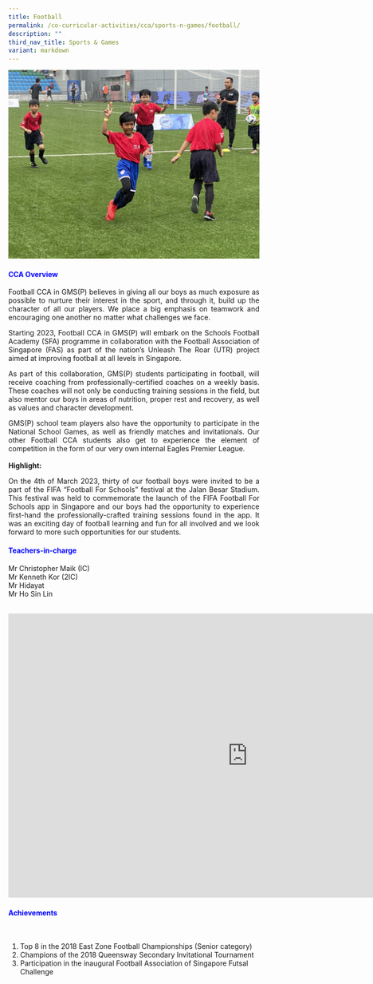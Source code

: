 ```yaml
---
title: Football
permalink: /co-curricular-activities/cca/sports-n-games/football/
description: ""
third_nav_title: Sports & Games
variant: markdown
---
```

![](/images/FB27-min.jpg)

<h4 style="color:blue;">CCA Overview</h4>

<p style="text-align: justify;">Football CCA in GMS(P) believes in giving all our boys as much exposure as possible to nurture their interest in the sport, and through it, build up the character of all our players. We place a big emphasis on teamwork and encouraging one another no matter what challenges we face.<br>

</p><p style="text-align: justify;">Starting 2023, Football CCA in GMS(P) will embark on the Schools Football Academy (SFA) programme in collaboration with the Football Association of Singapore (FAS) as part of the nation’s Unleash The Roar (UTR) project aimed at improving football at all levels in Singapore. <br>

</p><p style="text-align: justify;">As part of this collaboration, GMS(P) students participating in football, will receive coaching from professionally-certified coaches on a weekly basis. These coaches will not only be conducting training sessions in the field, but also mentor our boys in areas of nutrition, proper rest and recovery, as well as values and character development.<br>

</p><p style="text-align: justify;">GMS(P) school team players also have the opportunity to participate in the National School Games, as well as friendly matches and invitationals. Our other Football CCA students also get to experience the element of competition in the form of our very own internal Eagles Premier League. <br>
<br>
<b>Highlight:</b>
</p><p style="text-align: justify;">On the 4th of March 2023, thirty of our football boys were invited to be a part of the FIFA “Football For Schools” festival at the Jalan Besar Stadium. This festival was held to commemorate the launch of the FIFA Football For Schools app in Singapore and our boys had the opportunity to experience first-hand the professionally-crafted training sessions found in the app. It was an exciting day of football learning and fun for all involved and we look forward to more such opportunities for our students.<br></p>


<h4 style="color:blue;">Teachers-in-charge</h4>

Mr Christopher Maik (IC) <br>
Mr Kenneth Kor (2IC)  <br>
Mr Hidayat<br>
Mr Ho Sin Lin<br><br>
	
<iframe allowfullscreen="true" height="569" width="960" frameborder="0" src="https://docs.google.com/presentation/d/e/2PACX-1vSdOxzkbqt-DcqIdZjVYrvkgoWbyRFMHCfccBx3P4YE_AEN2mtxNB4TKcsCdAxwns6qpeT4RtWudBD2/embed?start=true&amp;loop=true&amp;delayms=3000"></iframe><p></p>

<h4 style="color:blue;">Achievements</h4><br>
 
1.  Top 8 in the 2018 East Zone Football Championships (Senior category)<br>
2.  Champions of the 2018 Queensway Secondary Invitational Tournament<br>
3.  Participation in the inaugural Football Association of Singapore Futsal Challenge<br>